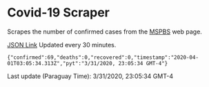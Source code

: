# Covid-19 Scraper

Scrapes the number of confirmed cases from the [MSPBS](https://www.mspbs.gov.py/covid-19.php) web page.

[JSON Link](https://jmayalag.github.io/covid19-scrape/cases.json)
Updated every 30 minutes.
```
{"confirmed":69,"deaths":0,"recovered":0,"timestamp":"2020-04-01T03:05:34.313Z","pyt":"3/31/2020, 23:05:34 GMT-4"}
```
Last update (Paraguay Time): 3/31/2020, 23:05:34 GMT-4